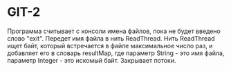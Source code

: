 # GIT-2
Программа считывает с консоли имена файлов, пока не будет введено слово "exit".
Передет имя файла в нить ReadThread.
Нить ReadThread ищет байт, который встречается в файле максимальное число раз, и добавляет его в словарь resultMap,
где параметр String - это имя файла, параметр Integer - это искомый байт.
Закрывает потоки.
